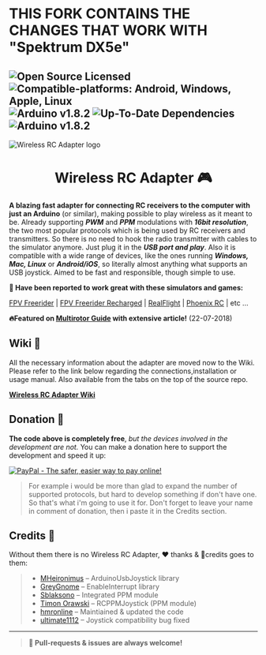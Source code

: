 # THIS FORK CONTAINS THE CHANGES THAT WORK WITH "Spektrum DX5e"

![Open Source Licensed](https://img.shields.io/badge/license-GPLv3-blue.svg?logo=apache&logoColor=lightblue&logoWidth=22) ![Compatible-platforms: Android, Windows, Apple, Linux](https://img.shields.io/badge/platforms-Android%20%7C%20Windows%20%7C%20Mac%20%7C%20Linux-lightgrey.svg?logo=nextdoor&logoColor=lightgrey&logoWidth=22) ![Arduino v1.8.2](https://img.shields.io/badge/arduino-v1.8.2-brightgreen.svg?logo=codecademy&logoColor=lightgreen&logoWidth=22) ![Up-To-Date Dependencies](https://img.shields.io/badge/dependencies-Up%20To%20Date-blue.svg?logo=google-keep&logoColor=lightblue&logoWidth=22) ![Arduino v1.8.2](https://img.shields.io/badge/development-Active-orange.svg?logo=verizon&logoColor=orange&logoWidth=22)
---

![Wireless RC Adapter logo](header.gif)

<h1 align="center">Wireless RC Adapter 🎮</h1>

**A blazing fast adapter for connecting RC receivers to the computer with just an Arduino** (or similar), making possible to play wireless as it meant to be. Already supporting ***PWM*** and ***PPM*** modulations with ***16bit resolution***, the two most popular protocols which is being used by RC receivers and transmitters. So there is no need to hook the radio transmitter with cables to the simulator anymore. Just plug it in the ***USB port and play***. Also it is compatible with a wide range of devices, like the ones running ***Windows, Mac, Linux*** or ***Android/iOS***, so literally almost anything what supports an USB joystick. Aimed to be fast and responsible, though simple to use.

**💬 Have been reported to work great with these simulators and games:**

[FPV Freerider](http://fpv-freerider.itch.io/fpv-freerider) | [FPV Freerider Recharged](http://fpv-freerider.itch.io/fpv-freerider-recharged) | [RealFlight](http://www.realflight.com) | [Phoenix RC](http://www.phoenix-sim.com) | etc ...

**🔥Featured on [Multirotor Guide](http://www.multirotorguide.com/guide/arduino-as-wireless-rc-simulator-dongle-usb-rc-sim-adapter/) with extensive article!** (22-07-2018)

## Wiki 📖
All the necessary information about the adapter are moved now to the Wiki. Please refer to the link below regarding the connections,installation or usage manual. Also available from the tabs on the top of the source repo.

**[Wireless RC Adapter Wiki](http://github.com/wireless-rc-adapter/wireless-rc-adapter/wiki)**

## Donation 🍺
**The code above is completely free**, *but the devices involved in the development are not.* You can make a donation here to support the development and speed it up:

[![PayPal - The safer, easier way to pay online!](https://www.paypalobjects.com/en_US/i/btn/btn_donate_LG.gif)](https://www.paypal.com/cgi-bin/webscr?cmd=_s-xclick&hosted_button_id=E5N2JXWXTS8MG&source=url)

> For example i would be more than glad to expand the number of supported protocols, but hard to develop something if don't have one. So that's what i'm going to use it for. Don't forget to leave your name in comment of donation, then i paste it in the Credits section.

## Credits 🤝
Without them there is no Wireless RC Adapter, ❤️ thanks & 🎉credits goes to them:

> - [MHeironimus](http://github.com/MHeironimus) – ArduinoUsbJoystick
   library
> - [GreyGnome](http://github.com/GreyGnome) – EnableInterrupt
   library
> - [Sblaksono](http://github.com/sblaksono) – Integrated PPM module
> - [Timon Orawski](http://github.com/timonorawski) – RCPPMJoystick (PPM module)
> - [hmronline](https://github.com/hmronline) – Maintiained & updated the code
> - [ultimate1112](https://github.com/ultimate1112) – Joystick compatibility bug fixed
---
> **🚧 Pull-requests & issues are always welcome!**
